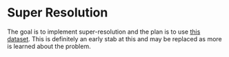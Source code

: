 # Super Resolution

The goal is to implement super-resolution and the plan is to use [this dataset](https://www.kaggle.com/moltean/fruits).  This is definitely an early stab at this and may be replaced as more is learned about the problem.  
